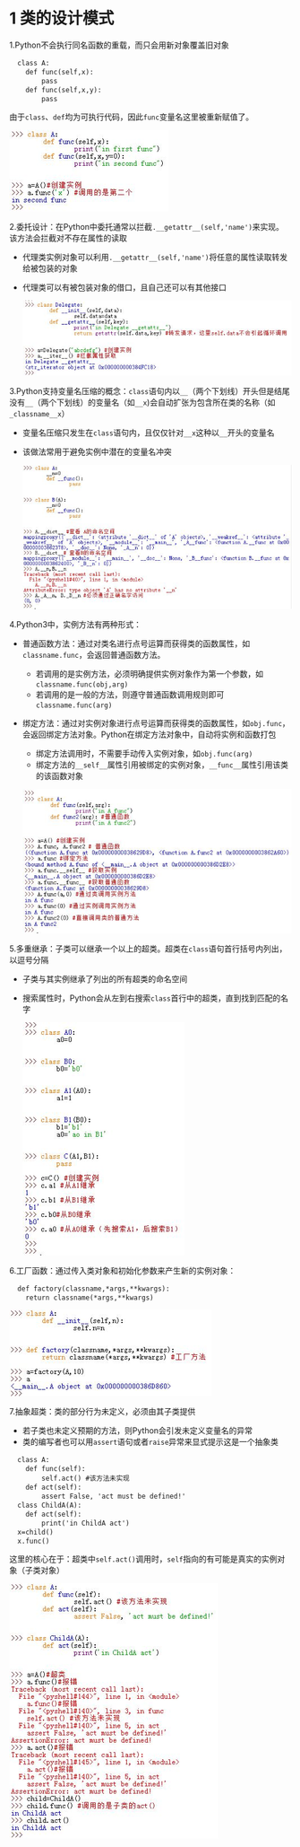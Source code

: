 <!--
    作者：华校专
    email: huaxz1986@163.com
**  本文档可用于个人学习目的，不得用于商业目的  **
-->
# 1 类的设计模式
1.Python不会执行同名函数的重载，而只会用新对象覆盖旧对象

```
  class A:
	def func(self,x):
		pass
	def func(self,x,y):
		pass
```
由于`class`、`def`均为可执行代码，因此`func`变量名这里被重新赋值了。

  ![同名函数的覆盖](../imgs/python_27_1.JPG)

2.委托设计：在Python中委托通常以拦截`.__getattr__(self,'name')`来实现。该方法会拦截对不存在属性的读取

* 代理类实例对象可以利用`.__getattr__(self,'name')`将任意的属性读取转发给被包装的对象
* 代理类可以有被包装对象的借口，且自己还可以有其他接口

  ![代理类](../imgs/python_27_2.JPG)

3.Python支持变量名压缩的概念：`class`语句内以`__`（两个下划线）开头但是结尾没有`__`（两个下划线）的变量名（如`__x`)会自动扩张为包含所在类的名称（如`_classname__x`）

* 变量名压缩只发生在`class`语句内，且仅仅针对`__x`这种以`__`开头的变量名
* 该做法常用于避免实例中潜在的变量名冲突

  ![class的变量名压缩](../imgs/python_27_3.JPG)

4.Python3中，实例方法有两种形式：

* 普通函数方法：通过对类名进行点号运算而获得类的函数属性，如`classname.func`，会返回普通函数方法。
	* 若调用的是实例方法，必须明确提供实例对象作为第一个参数，如`classname.func(obj,arg)`
	* 若调用的是一般的方法，则遵守普通函数调用规则即可`classname.func(arg)`
* 绑定方法：通过对实例对象进行点号运算而获得类的函数属性，如`obj.func`，会返回绑定方法对象。Python在绑定方法对象中，自动将实例和函数打包
	* 绑定方法调用时，不需要手动传入实例对象，如`obj.func(arg)`
	* 绑定方法的`__self__`属性引用被绑定的实例对象，`__func__`属性引用该类的该函数对象

  ![普通方法和绑定方法](../imgs/python_27_4.JPG)

5.多重继承：子类可以继承一个以上的超类。超类在`class`语句首行括号内列出，以逗号分隔

* 子类与其实例继承了列出的所有超类的命名空间
* 搜索属性时，Python会从左到右搜索`class`首行中的超类，直到找到匹配的名字

   ![多重继承](../imgs/python_27_5.JPG)

6.工厂函数：通过传入类对象和初始化参数来产生新的实例对象：

```
  def factory(classname,*args,**kwargs):
	return classname(*args,**kwargs)
```

  ![多重继承](../imgs/python_27_6.JPG)

7.抽象超类：类的部分行为未定义，必须由其子类提供

* 若子类也未定义预期的方法，则Python会引发未定义变量名的异常
* 类的编写者也可以用`assert`语句或者`raise`异常来显式提示这是一个抽象类

```
  class A:
	def func(self):
		self.act() #该方法未实现
	def act(self):
		assert False, 'act must be defined!'
  class ChildA(A):
	def act(self):
		print('in ChildA act')
  x=child()
  x.func()
```

这里的核心在于：超类中`self.act()`调用时，`self`指向的有可能是真实的实例对象（子类对象）
	
  ![抽象超类](../imgs/python_27_7.JPG)

	






